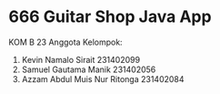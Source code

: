 # 666 Guitar Shop Java App #
KOM B 23
Anggota Kelompok:

1. Kevin Namalo Sirait 231402099
2. Samuel Gautama Manik 231402056
3. Azzam Abdul Muis Nur Ritonga 231402084
